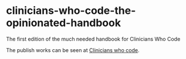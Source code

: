 # clinicians-who-code-the-opinionated-handbook
The first edition of the much needed handbook for Clinicians Who Code

The publish works can be seen at [Clinicians who code](https://clinicians-who-code.github.io/clinicians-who-code-the-opinionated-handbook/).
